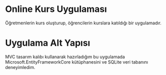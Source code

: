 # Online Kurs Uygulaması

Öğretmenlerin kurs oluşturup, öğrencilerin kurslara katıldığı bir uygulamadır.

# Uygulama Alt Yapısı

MVC tasarım kalıbı kullanarak hazırladığım bu uygulamada Microsoft.EntityFrameworkCore kütüphanesini ve SQLite veri tabanını deneyimledim. 
